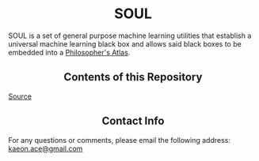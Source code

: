<h1 align="center">SOUL</h1>

SOUL is a set of general purpose machine learning utilities that establish a universal machine learning black box and allows said black boxes to be embedded into a [Philosopher's Atlas](https://github.com/Gallery-of-Kaeon/Philosophers-Stone/blob/master/README.md).

<h2 align="center">Contents of this Repository</h2>

[Source](https://github.com/Gallery-of-Kaeon/SOUL/tree/master/SOUL/API)

<h2 align="center">Contact Info</h2>

For any questions or comments, please email the following address: kaeon.ace@gmail.com